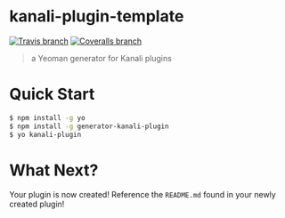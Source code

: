 # kanali-plugin-template

[![Travis branch](https://img.shields.io/travis/northwesternmutual/kanali-plugin-template/master.svg?style=flat-square)](https://travis-ci.org/northwesternmutual/kanali-plugin-template?branch=master) [![Coveralls branch](https://img.shields.io/coveralls/northwesternmutual/kanali-plugin-template/master.svg?style=flat-square)](https://coveralls.io/github/northwesternmutual/kanali-plugin-template?branch=master)

> a Yeoman generator for Kanali plugins

# Quick Start

```sh
$ npm install -g yo
$ npm install -g generator-kanali-plugin
$ yo kanali-plugin
```

# What Next?
Your plugin is now created! Reference the `README.md` found in your newly created plugin!


